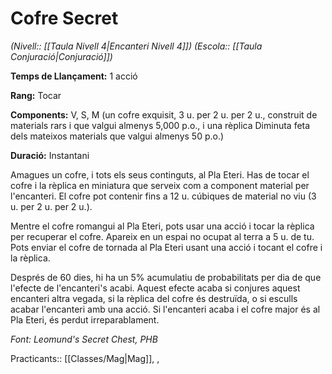 # Cofre Secret

*(Nivell:: [[Taula Nivell 4|Encanteri Nivell 4]]) (Escola:: [[Taula Conjuració|Conjuració]])*

**Temps de Llançament:** 1 acció

**Rang:** Tocar

**Components:** V, S, M (un cofre exquisit, 3 u. per 2 u. per 2 u., construit de materials rars i que valgui almenys 5,000 p.o., i una rèplica Diminuta feta dels mateixos materials que valgui almenys 50 p.o.)

**Duració:** Instantani

Amagues un cofre, i tots els seus continguts, al Pla Eteri. Has de tocar el cofre i la rèplica en miniatura que serveix com a component material per l'encanteri. El cofre pot contenir fins a 12 u. cúbiques de material no viu (3 u. per 2 u. per 2 u.).

Mentre el cofre romangui al Pla Eteri, pots usar una acció i tocar la rèplica per recuperar el cofre. Apareix en un espai no ocupat al terra a 5 u. de tu. Pots enviar el cofre de tornada al Pla Eteri usant una acció i tocant el cofre i la rèplica.

Després de 60 dies, hi ha un 5% acumulatiu de probabilitats per dia de que l'efecte de l'encanteri's acabi. Aquest efecte acaba si conjures aquest encanteri altra vegada, si la rèplica del cofre és destruïda, o si esculls acabar l'encanteri amb una acció. Si l'encanteri acaba i el cofre major és al Pla Eteri, és perdut irreparablament.


*Font: Leomund's Secret Chest, PHB*



Practicants:: [[Classes/Mag|Mag]], ,